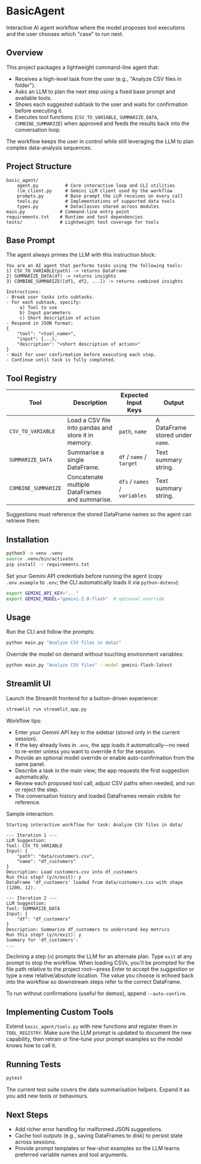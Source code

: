 # BasicAgent

Interactive AI agent workflow where the model proposes tool executions and the user chooses which "case" to run next.

## Overview

This project packages a lightweight command-line agent that:

- Receives a high-level task from the user (e.g., "Analyze CSV files in folder").
- Asks an LLM to plan the next step using a fixed base prompt and available tools.
- Shows each suggested subtask to the user and waits for confirmation before executing it.
- Executes tool functions (`CSV_TO_VARIABLE`, `SUMMARIZE_DATA`, `COMBINE_SUMMARIZE`) when approved and feeds the results back into the conversation loop.

The workflow keeps the user in control while still leveraging the LLM to plan complex data-analysis sequences.

## Project Structure

```
basic_agent/
	agent.py          # Core interactive loop and CLI utilities
	llm_client.py     # Gemini LLM client used by the workflow
	prompts.py        # Base prompt the LLM receives on every call
	tools.py          # Implementations of supported data tools
	types.py          # Dataclasses shared across modules
main.py             # Command-line entry point
requirements.txt    # Runtime and test dependencies
tests/              # Lightweight test coverage for tools
```

## Base Prompt

The agent always primes the LLM with this instruction block:

```
You are an AI agent that performs tasks using the following tools:
1) CSV_TO_VARIABLE(path) -> returns DataFrame
2) SUMMARIZE_DATA(df) -> returns insights
3) COMBINE_SUMMARIZE([df1, df2, ...]) -> returns combined insights

Instructions:
- Break user tasks into subtasks.
- For each subtask, specify:
	 a) Tool to use
	 b) Input parameters
	 c) Short description of action
- Respond in JSON format:
{
	"tool": "<tool_name>",
	"input": {...},
	"description": "<short description of action>"
}
- Wait for user confirmation before executing each step.
- Continue until task is fully completed.
```

## Tool Registry

| Tool | Description | Expected Input Keys | Output |
| --- | --- | --- | --- |
| `CSV_TO_VARIABLE` | Load a CSV file into pandas and store it in memory. | `path`, `name` | A DataFrame stored under `name`. | 
| `SUMMARIZE_DATA` | Summarise a single DataFrame. | `df` / `name` / `target` | Text summary string. |
| `COMBINE_SUMMARIZE` | Concatenate multiple DataFrames and summarise. | `dfs` / `names` / `variables` | Text summary string. |

Suggestions must reference the stored DataFrame names so the agent can retrieve them.

## Installation

```bash
python3 -m venv .venv
source .venv/bin/activate
pip install -r requirements.txt
```

Set your Gemini API credentials before running the agent (copy `.env.example` to `.env`; the CLI automatically loads it via `python-dotenv`):

```bash
export GEMINI_API_KEY="..."
export GEMINI_MODEL="gemini-2.0-flash"  # optional override
```

## Usage

Run the CLI and follow the prompts:

```bash
python main.py "Analyze CSV files in data/"
```

Override the model on demand without touching environment variables:

```bash
python main.py "Analyze CSV files" --model gemini-flash-latest
```

## Streamlit UI

Launch the Streamlit frontend for a button-driven experience:

```bash
streamlit run streamlit_app.py
```

Workflow tips:
- Enter your Gemini API key in the sidebar (stored only in the current session).
- If the key already lives in `.env`, the app loads it automatically—no need to re-enter unless you want to override it for the session.
- Provide an optional model override or enable auto-confirmation from the same panel.
- Describe a task in the main view; the app requests the first suggestion automatically.
- Review each proposed tool call, adjust CSV paths when needed, and run or reject the step.
- The conversation history and loaded DataFrames remain visible for reference.

Sample interaction:

```
Starting interactive workflow for task: Analyze CSV files in data/

--- Iteration 1 ---
LLM Suggestion:
Tool: CSV_TO_VARIABLE
Input: {
	"path": "data/customers.csv",
	"name": "df_customers"
}
Description: Load customers.csv into df_customers
Run this step? (y/n/exit): y
DataFrame 'df_customers' loaded from data/customers.csv with shape (1200, 12).

--- Iteration 2 ---
LLM Suggestion:
Tool: SUMMARIZE_DATA
Input: {
	"df": "df_customers"
}
Description: Summarize df_customers to understand key metrics
Run this step? (y/n/exit): y
Summary for 'df_customers':
...
```

Declining a step (`n`) prompts the LLM for an alternate plan. Type `exit` at any prompt to stop the workflow.
When loading CSVs, you'll be prompted for the file path relative to the project root—press Enter to accept the suggestion or type a new relative/absolute location. The value you choose is echoed back into the workflow so downstream steps refer to the correct DataFrame.

To run without confirmations (useful for demos), append `--auto-confirm`.

## Implementing Custom Tools

Extend `basic_agent/tools.py` with new functions and register them in `TOOL_REGISTRY`. Make sure the LLM prompt is updated to document the new capability, then retrain or fine-tune your prompt examples so the model knows how to call it.

## Running Tests

```bash
pytest
```

The current test suite covers the data summarisation helpers. Expand it as you add new tools or behaviours.

## Next Steps

- Add richer error handling for malformed JSON suggestions.
- Cache tool outputs (e.g., saving DataFrames to disk) to persist state across sessions.
- Provide prompt templates or few-shot examples so the LLM learns preferred variable names and tool arguments.